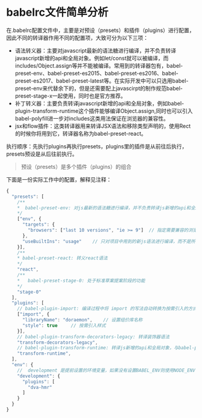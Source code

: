 # babelrc文件简单分析

在.babelrc配置文件中，主要是对预设（presets）和插件（plugins）进行配置，因此不同的转译器作用不同的配置项，大致可分为以下三项：

  - 语法转义器：主要对javascript最新的语法糖进行编译，并不负责转译javascript新增的api和全局对象。例如let/const就可以被编译，而includes/Object.assign等并不能被编译。常用到的转译器包有，babel-preset-env、babel-preset-es2015、babel-preset-es2016、babel-preset-es2017、babel-preset-latest等。在实际开发中可以只选用babel-preset-env来代替余下的，但是还需要配上javascirpt的制作规范babel-preset-stage-x一起使用，同时也是官方推荐。
  - 补丁转义器：主要负责转译javascript新增的api和全局对象，例如babel-plugin-transform-runtime这个插件能够编译Object.assign,同时也可以引入babel-polyfill进一步对includes这类用法保证在浏览器的兼容性。
  - jsx和flow插件：这类转译器用来转译JSX语法和移除类型声明的，使用Rect的时候你将用到它，转译器名称为babel-preset-react。

执行顺序：先执行plugins再执行presets，plugins里的插件是从前往后执行，presets预设是从后往前执行。
>预设（presets）是多个插件（plugins）的组合

下面是一份实际工作中的配置，解释见注释：
```js
{
  "presets": [
    /**
    *  babel-preset-env: 对js最新的语法糖进行编译，并不负责转译js新增的api和全局对象。
    */
    ["env", {
      "targets": {
        "browsers": ["last 10 versions", "ie >= 9"]  // 指定需要兼容的浏览器类型和版本，通过指定更高的浏览器版可减少插件和 polyfill 的代码量
      },
      "useBuiltIns": "usage"    // 只对项目中用到的新js语法进行编译，而不是所有语法
    }],
    /**
    * babel-preset-react: 转义react语法
    */
    "react",
    /**
    *   babel-preset-stage-0: 处于标准草案提案阶段的功能
    */
    "stage-0"
  ],
  "plugins": [
    // babel-plugin-import: 编译过程中将 import 的写法自动转换为按需引入的方式
    ["import", {
      "libraryName": "doraemon",    // 设置组价库名称
      "style": true     // 按需引入样式
    }],
    // babel-plugin-transform-decorators-legacy: 转译装饰器语法
    "transform-decorators-legacy",
    // babel-plugin-transform-runtime: 转译js新增的api和全局对象，与babel-polyfill功能类似，但是不会污染全局环境
    "transform-runtime",
  ],
  "env": {
    //  development 是提前设置的环境变量，如果没有设置BABEL_ENV则使用NODE_ENV，如果都没有设置默认就是development
    "development": {
      "plugins": [
        "dva-hmr"
      ]
    }
  }
}

```